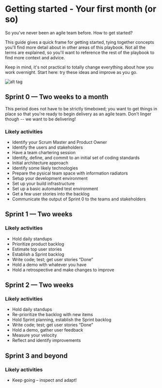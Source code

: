 # Getting started - Your first month (or so)
So you've never been an agile team before. How to get started?

This guide gives a quick frame for getting started, tying together concepts you'll find more detail about in other areas of this playbook. 
Not all the terms are explained, so you'll want to reference the rest of the playbook to find more context and advice.

Keep in mind, it's not practical to totally change everything about how you work overnight. Start here: try these ideas and improve as you go.

![alt tag](https://github.com/booz-allen-hamilton/agile-playbook/raw/master/graphics/04.031.16_Getting_Started.png)

## Sprint 0 — Two weeks to a month

This period does not have to be strictly timeboxed; you want to get things in place so that you're ready to begin delivery as an agile team. Don't linger though -- we want to be delivering!

### Likely activities 

* Identify your Scrum Master and Product Owner 
* Identify the users and stakeholders
* Have a team chartering session
* Identify, define, and commit to an initial set of coding standards
* Initial architecture approach
* Identify some likely technologies
* Prepare the pysical team space with information radiators
* Setup your development environment 
* Set up your build infrastructure
* Set up a basic automated test environment
* Get a few user stories into the backlog
* Communicate the output of Sprint 0 to the teams and stakeholders

## Sprint 1 — Two weeks

### Likely activities 

* Hold daily standups
* Prioritize product backlog
* Estimate top user stories
* Establish a Sprint backlog
* Write code; test; get user stories “Done”
* Hold a demo with whatever you have
* Hold a retrospective and make changes to improve

## Sprint 2 — Two weeks

### Likely activities 

* Hold daily standups
* Re-prioritize the backlog with new items
* Hold Sprint planning, establish the Sprint backlog
* Write code; test; get user stories “Done”
* Hold a demo, gather user feedback
* Measure your velocity
* Reflect and identify improvements

## Sprint 3 and beyond

### Likely activities 
* Keep going – inspect and adapt!
